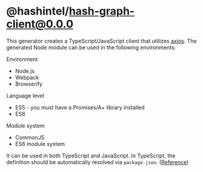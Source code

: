# @hashintel/hash-graph-client@0.0.0

This generator creates a TypeScript/JavaScript client that utilizes [axios](https://github.com/axios/axios).
The generated Node module can be used in the following environments:

Environment

- Node.js
- Webpack
- Browserify

Language level

- ES5 - you must have a Promises/A+ library installed
- ES6

Module system

- CommonJS
- ES6 module system

It can be used in both TypeScript and JavaScript. In TypeScript, the definition
should be automatically resolved via `package.json`. ([Reference](http://www.typescriptlang.org/docs/handbook/typings-for-npm-packages.html))
